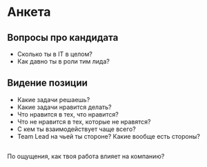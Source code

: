 # Анкета

## Вопросы про кандидата

- Сколько ты в IT в целом? 
- Как давно ты в роли тим лида? 

## Видение позиции

- Какие задачи решаешь? 
- Какие задачи нравится делать?
- Что нравится в тех, что нравится? 
- Что не нравится в тех, которые не нравятся? 
- С кем ты взаимодействует чаще всего?
- Team Lead на чьей ты стороне? Какие вообще есть стороны?


## 
По ощущения, как твоя работа влияет на компанию?